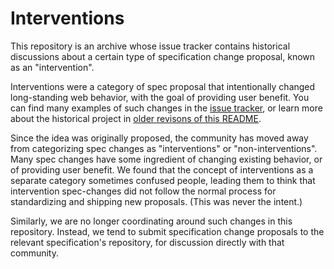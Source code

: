 # Interventions

This repository is an archive whose issue tracker contains historical discussions about a certain type of specification change proposal, known as an "intervention".

Interventions were a category of spec proposal that intentionally changed long-standing web behavior, with the goal of providing user benefit. You can find many examples of such changes in the [issue tracker](https://github.com/WICG/interventions/issues?q=is%3Aissue), or learn more about the historical project in [older revisons of this README](https://github.com/WICG/interventions/blob/5c5e02cebfa469a31777ccfba39c846bd96f5fa6/README.md).

Since the idea was originally proposed, the community has moved away from categorizing spec changes as "interventions" or "non-interventions". Many spec changes have some ingredient of changing existing behavior, or of providing user benefit. We found that the concept of interventions as a separate category sometimes confused people, leading them to think that intervention spec-changes did not follow the normal process for standardizing and shipping new proposals. (This was never the intent.)

Similarly, we are no longer coordinating around such changes in this repository. Instead, we tend to submit specification change proposals to the relevant specification's repository, for discussion directly with that community.
